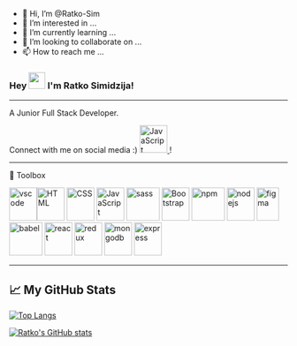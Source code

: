 - 👋 Hi, I’m @Ratko-Sim
- 👀 I’m interested in ...
- 🌱 I’m currently learning ...
- 💞️ I’m looking to collaborate on ...
- 📫 How to reach me ...

### Hey <img src="https://raw.githubusercontent.com/MartinHeinz/MartinHeinz/master/wave.gif" width="30px"> I'm Ratko Simidzija!

---

A Junior Full Stack Developer.

Connect with me on social media :)
[<img src="https://cdn.jsdelivr.net/gh/devicons/devicon/icons/linkedin/linkedin-original.svg" alt="JavaScript" width="50" height="50"/>
](https://linkedin.com/in/ratkosimidzija)!

---

🧰 Toolbox


<img src="https://cdn.jsdelivr.net/gh/devicons/devicon/icons/vscode/vscode-original.svg" alt="vscode" width="50" height="60"/><img src="https://cdn.jsdelivr.net/gh/devicons/devicon/icons/html5/html5-original.svg" alt="HTML" width="50" height="60"/>
<img src="https://cdn.jsdelivr.net/gh/devicons/devicon/icons/css3/css3-original.svg" alt="CSS" width="50" height="60"/>
<img src="https://cdn.jsdelivr.net/gh/devicons/devicon/icons/javascript/javascript-original.svg" alt="JavaScript" width="50" height="60"/>
<img src="https://cdn.jsdelivr.net/gh/devicons/devicon/icons/sass/sass-original.svg" alt="sass" width="60" height="60"/>
<img src="https://cdn.jsdelivr.net/gh/devicons/devicon/icons/bootstrap/bootstrap-plain.svg" alt="Bootstrap" width="50" height="60"/>
<img src="https://cdn.jsdelivr.net/gh/devicons/devicon/icons/npm/npm-original-wordmark.svg" alt="npm" width="60" height="60"/>
<img src="https://cdn.jsdelivr.net/gh/devicons/devicon/icons/nodejs/nodejs-original.svg" alt="nodejs" width="50" height="60"/>
<img src="https://cdn.jsdelivr.net/gh/devicons/devicon/icons/figma/figma-original.svg" alt="figma" width="40" height="60"/>
<img src="https://cdn.jsdelivr.net/gh/devicons/devicon/icons/babel/babel-original.svg" alt="babel" width="60" height="60"/>
<img src="https://cdn.jsdelivr.net/gh/devicons/devicon/icons/react/react-original.svg" alt="react" width="50" height="60"/>
<img src="https://cdn.jsdelivr.net/gh/devicons/devicon/icons/redux/redux-original.svg" alt="redux" width="50" height="60"/>
<img src="https://cdn.jsdelivr.net/gh/devicons/devicon/icons/mongodb/mongodb-plain-wordmark.svg" alt="mongodb" width="50" height="60"/>
<img src="https://simpleicons.org/icons/express.svg" alt="express" width="50" height="60"/>

---

## &#x1f4c8; My GitHub Stats

[![Top Langs](https://github-readme-stats.vercel.app/api/top-langs/?username=ratko-sim&hide=shell&theme=radical)](https://github.com/ratko-sim)

[![Ratko's GitHub stats](https://github-readme-stats.vercel.app/api?username=mattupham&theme=radical)](https://github.com/ratko-sim)
